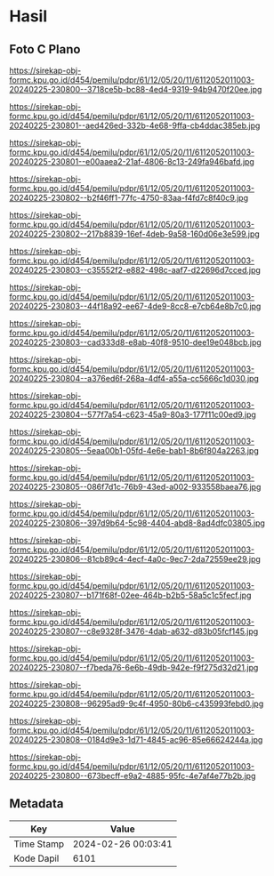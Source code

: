 # Hasil

## Foto C Plano

https://sirekap-obj-formc.kpu.go.id/d454/pemilu/pdpr/61/12/05/20/11/6112052011003-20240225-230800--3718ce5b-bc88-4ed4-9319-94b9470f20ee.jpg

https://sirekap-obj-formc.kpu.go.id/d454/pemilu/pdpr/61/12/05/20/11/6112052011003-20240225-230801--aed426ed-332b-4e68-9ffa-cb4ddac385eb.jpg

https://sirekap-obj-formc.kpu.go.id/d454/pemilu/pdpr/61/12/05/20/11/6112052011003-20240225-230801--e00aaea2-21af-4806-8c13-249fa946bafd.jpg

https://sirekap-obj-formc.kpu.go.id/d454/pemilu/pdpr/61/12/05/20/11/6112052011003-20240225-230802--b2f46ff1-77fc-4750-83aa-f4fd7c8f40c9.jpg

https://sirekap-obj-formc.kpu.go.id/d454/pemilu/pdpr/61/12/05/20/11/6112052011003-20240225-230802--217b8839-16ef-4deb-9a58-160d06e3e599.jpg

https://sirekap-obj-formc.kpu.go.id/d454/pemilu/pdpr/61/12/05/20/11/6112052011003-20240225-230803--c35552f2-e882-498c-aaf7-d22696d7cced.jpg

https://sirekap-obj-formc.kpu.go.id/d454/pemilu/pdpr/61/12/05/20/11/6112052011003-20240225-230803--44f18a92-ee67-4de9-8cc8-e7cb64e8b7c0.jpg

https://sirekap-obj-formc.kpu.go.id/d454/pemilu/pdpr/61/12/05/20/11/6112052011003-20240225-230803--cad333d8-e8ab-40f8-9510-dee19e048bcb.jpg

https://sirekap-obj-formc.kpu.go.id/d454/pemilu/pdpr/61/12/05/20/11/6112052011003-20240225-230804--a376ed6f-268a-4df4-a55a-cc5666c1d030.jpg

https://sirekap-obj-formc.kpu.go.id/d454/pemilu/pdpr/61/12/05/20/11/6112052011003-20240225-230804--577f7a54-c623-45a9-80a3-177f11c00ed9.jpg

https://sirekap-obj-formc.kpu.go.id/d454/pemilu/pdpr/61/12/05/20/11/6112052011003-20240225-230805--5eaa00b1-05fd-4e6e-bab1-8b6f804a2263.jpg

https://sirekap-obj-formc.kpu.go.id/d454/pemilu/pdpr/61/12/05/20/11/6112052011003-20240225-230805--086f7d1c-76b9-43ed-a002-933558baea76.jpg

https://sirekap-obj-formc.kpu.go.id/d454/pemilu/pdpr/61/12/05/20/11/6112052011003-20240225-230806--397d9b64-5c98-4404-abd8-8ad4dfc03805.jpg

https://sirekap-obj-formc.kpu.go.id/d454/pemilu/pdpr/61/12/05/20/11/6112052011003-20240225-230806--81cb89c4-4ecf-4a0c-9ec7-2da72559ee29.jpg

https://sirekap-obj-formc.kpu.go.id/d454/pemilu/pdpr/61/12/05/20/11/6112052011003-20240225-230807--b171f68f-02ee-464b-b2b5-58a5c1c5fecf.jpg

https://sirekap-obj-formc.kpu.go.id/d454/pemilu/pdpr/61/12/05/20/11/6112052011003-20240225-230807--c8e9328f-3476-4dab-a632-d83b05fcf145.jpg

https://sirekap-obj-formc.kpu.go.id/d454/pemilu/pdpr/61/12/05/20/11/6112052011003-20240225-230807--f7beda76-6e6b-49db-942e-f9f275d32d21.jpg

https://sirekap-obj-formc.kpu.go.id/d454/pemilu/pdpr/61/12/05/20/11/6112052011003-20240225-230808--96295ad9-9c4f-4950-80b6-c435993febd0.jpg

https://sirekap-obj-formc.kpu.go.id/d454/pemilu/pdpr/61/12/05/20/11/6112052011003-20240225-230808--0184d9e3-1d71-4845-ac96-85e66624244a.jpg

https://sirekap-obj-formc.kpu.go.id/d454/pemilu/pdpr/61/12/05/20/11/6112052011003-20240225-230800--673becff-e9a2-4885-95fc-4e7af4e77b2b.jpg


## Metadata

| Key        | Value               |
| ---------- | ------------------- |
| Time Stamp | 2024-02-26 00:03:41 |
| Kode Dapil | 6101                |



